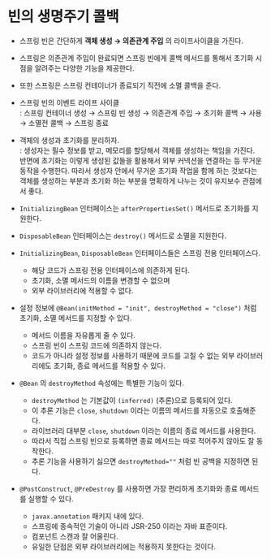 # 빈의 생명주기 콜백

- 스프링 빈은 간단하게 **객체 생성 → 의존관계 주입** 의 라이프사이클을 가진다.


- 스프링은 의존관계 주입이 완료되면 스프링 빈에게 콜백 메서드를 통해서 초기화 시점을 알려주는 다양한 기능을 제공한다.


- 또한 스프링은 스프링 컨테이너가 종료되기 직전에 소멸 콜백을 준다.


- 스프링 빈의 이벤트 라이프 사이클  
  : 스프링 컨테이너 생성 → 스프링 빈 생성 → 의존관계 주입 → 초기화 콜백 → 사용 → 소멸전 콜백 → 스프링 종료
  

- 객체의 생성과 초기화를 분리하자.  
  : 생성자는 필수 정보를 받고, 메모리를 할당해서 객체를 생성하는 책임을 가진다. 
  반면에 초기화는 이렇게 생성된 값들을 활용해서 외부 커넥션을 연결하는 등 무거운 동작을 수행한다.
  따라서 생성자 안에서 무거운 초기화 작업을 함께 하는 것보다는 객체를 생성하는 부분과 초기화 하는 부분을 명확하게 나누는 것이 유지보수 관점에서 좋다.
  

- `InitializingBean` 인터페이스는 `afterPropertiesSet()` 메서드로 초기화를 지원한다.


- `DisposableBean` 인터페이스는 `destroy()` 메서드로 소멸을 지원한다.


- `InitializingBean`, `DisposableBean` 인터페이스들은 스프링 전용 인터페이스다.   
    - 해당 코드가 스프링 전용 인터페이스에 의존하게 된다.
    - 초기화, 소멸 메서드의 이름을 변경할 수 없으며
    - 외부 라이브러리에 적용할 수 없다.


- 설정 정보에 `@Bean(initMethod = "init", destroyMethod = "close")` 처럼 초기화, 소멸 메서드를 지정할 수 있다.
    - 메서드 이름을 자유롭게 줄 수 있다.
    - 스프링 빈이 스프링 코드에 의존하지 않는다.
    - 코드가 아니라 설정 정보를 사용하기 때문에 코드를 고칠 수 없는 외부 라이브러리에도 초기화, 종료 메서드를 적용할 수 있다.
    

- `@Bean` 의 `destroyMethod` 속성에는 특별한 기능이 있다.  
    - `destroyMethod` 는 기본값이 `(inferred)` (추론)으로 등록되어 있다.
    - 이 추론 기능은 `close`, `shutdown` 이라는 이름의 메서드를 자동으로 호출해준다.
    - 라이브러리 대부분 `close`, `shutdown` 이라는 이름의 종료 메서드를 사용한다.
    - 따라서 직접 스프링 빈으로 등록하면 종료 메서드는 따로 적어주지 않아도 잘 동작한다.
    - 추론 기능을 사용하기 싫으면 `destroyMethod=""` 처럼 빈 공백을 지정하면 된다.


- `@PostConstruct`, `@PreDestroy` 를 사용하면 가장 편리하게 초기화와 종료 메서드를 실행할 수 있다.
    - `javax.annotation` 패키지 내에 있다. 
    - 스프링에 종속적인 기술이 아니라 JSR-250 이라는 자바 표준이다.
    - 컴포넌트 스캔과 잘 어울린다.
    - 유일한 단점은 외부 라이브러리에는 적용하지 못한다는 것이다.

